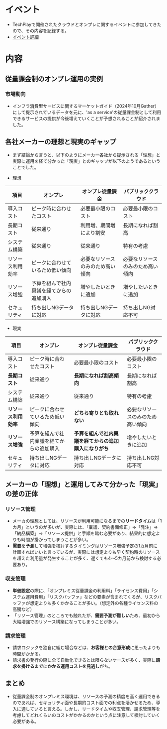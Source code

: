 # イベント

- TechPlayで開催されたクラウドとオンプレに関するイベントに参加してきたので、その内容を記録する。
 - [イベント詳細](https://techplay.jp/event/974627?utm_source=eventRemind&utm_medium=email&utm_campaign=tp_20250327)

# 内容

## 従量課金制のオンプレ運用の実例

### 市場動向

- インフラ消費型サービスに関するマーケットガイド（2024年10月Gather）にして提示されているデータを元に、'as a service'の従量課金制として利用できるサービスの提供が今後増えていくことが予想されることが紹介されました。

## 各社メーカーの理想と現実のギャップ

- まず結論から言うと、以下のようにメーカー各社から提示される「理想」と実際に運用を経て分かった「現実」とのギャップが以下のようであるということでした。

- 理想

| 項目|  オンプレ | オンプレ従量課金 | パブリッククラウド |
| ---- | ---- | ---- | ---- |
| 導入コスト | ピーク時に合わせたコスト | 必要最小限のコスト | 必要最小限のコスト |
| 長期コスト | 従来通り | 利用増、期間増により割安 | 長期になれば割高 |
| システム構築 | 従来通り | 従来通り | 特有の考慮 |
| リソース利用効率 | ピークに合わせているため低い傾向 | 必要なリソースのみのため高い傾向 | 必要なリソースのみのため高い傾向 |
| リソース増強 | 予算を組んで社内稟議を経てからの追加購入 | 増やしたいときに追加 | 増やしたいときに追加 |
| セキュリティ | 持ち出しNGデータに対応 | 持ち出しNGデータに対応 | 持ち出しNG対応不可 |

- 現実

| 項目|  オンプレ | オンプレ従量課金 | パブリッククラウド |
| ---- | ---- | ---- | ---- |
| 導入コスト | ピーク時に合わせたコスト | 必要最小限のコスト | 必要最小限のコスト |
| **長期コスト** | 従来通り | **長期になれば割高傾向** | 長期になれば割高 |
| システム構築 | 従来通り | 従来通り | 特有の考慮 |
| **リソース利用効率** | ピークに合わせているため低い傾向 | **どちら寄りとも取れない** | 必要なリソースのみのため高い傾向 |
| **リソース増強** | 予算を組んで社内稟議を経てからの追加購入 | **予算を組んで社内稟議を経てからの追加購入になりがち** | 増やしたいときに追加 |
| セキュリティ | 持ち出しNGデータに対応 | 持ち出しNGデータに対応 | 持ち出しNG対応不可 |

## メーカーの「理想」と運用してみて分かった「現実」の差の正体

### リソース管理

- メーカの理想としては、リソースが利用可能になるまでの**リードタイム**は「1カ月」というのが多いが、実際には、「稟議、契約書面修正」⇒「発注」⇒「納品構築」⇒「リソース提供」と手順を踏む必要があり、結果的に想定よりも時間が掛かってしまうことが多い。
- **需要**を**予測**して増強を検討するタイミングはリソース増強予定の1カ月前に計画すればいいと言っているが、実際には想定よりも早く契約時のリソースを超えた利用量が発生することが多く、遅くても4～5カ月前から検討する必要あり。

### 収支管理

- **単価設定**の際に、「オンプレミス従量課金の利用料」「ライセンス費用」「システム運用費用」「リスクバッファ」などの要素が含まれてくるが、リスクバッファが想定よりも多くかかることが多い。（想定外の各種ライセンス料の高騰など）
- 「リソース管理」のところでも触れたが、**需要予測が難しい**ため、最初から大幅増強でのリソース構築になってしまうことが多い。

### 請求管理

- 請求ロジックを独自に組む場合などは、**お客様との合意形成**に思ったよりも時間がかかる。
- 請求書の発行の際に全て自動化できるとは限らないケースが多く、実際に**請求を掛けるまでにかかる運用コストを見逃し**がち。

## まとめ

- 従量課金制のオンプレミス環境は、リソースの予測の精度を高く運用できるのであれば、セキュリティ面や長期的コスト面での利点を活かせるため、導入に適していると言える。しかし、リードタイムや収支管理、請求管理等を考慮してどれくらいのコストがかかるのかという点に注意して検討していく必要がある。
